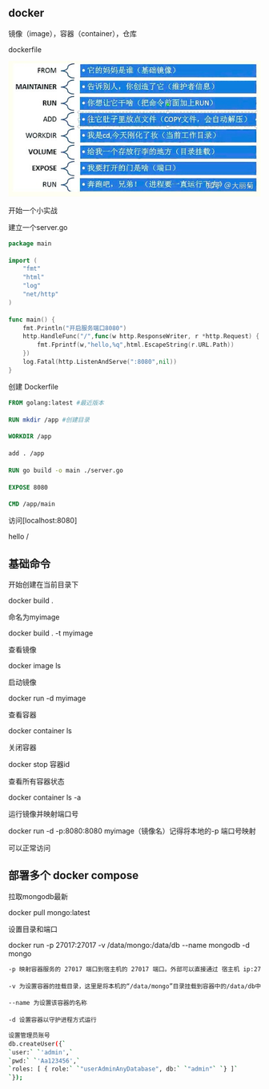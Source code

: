## docker

镜像（image），容器（container），仓库

dockerfile



![](images\docker.jpg)

开始一个小实战

建立一个server.go

```go
package main

import (
	"fmt"
	"html"
	"log"
	"net/http"
)

func main() {
	fmt.Println("开启服务端口8080")
	http.HandleFunc("/",func(w http.ResponseWriter, r *http.Request) {
		fmt.Fprintf(w,"hello,%q",html.EscapeString(r.URL.Path))
	})
	log.Fatal(http.ListenAndServe(":8080",nil))
}
```

创建 Dockerfile

```dockerfile
FROM golang:latest #最近版本

RUN mkdir /app #创建目录

WORKDIR /app

add . /app

RUN go build -o main ./server.go

EXPOSE 8080

CMD /app/main
```

访问[localhost:8080]

hello  /

## 基础命令

开始创建在当前目录下

docker build .

命名为myimage

docker build . -t myimage

查看镜像

docker image ls

启动镜像

docker run -d myimage

查看容器

docker container ls

关闭容器

docker stop 容器id

查看所有容器状态

docker container ls -a

运行镜像并映射端口号

docker run -d -p:8080:8080 myimage（镜像名）记得将本地的-p 端口号映射

可以正常访问

## 部署多个 docker compose





















拉取mongodb最新

docker pull mongo:latest

设置目录和端口

docker run -p 27017:27017 -v /data/mongo:/data/db --name mongodb -d mongo

```bash
-p 映射容器服务的 27017 端口到宿主机的 27017 端口。外部可以直接通过 宿主机 ip:27017 访问到 mongo 的服务

-v 为设置容器的挂载目录，这里是将本机的“/data/mongo”目录挂载到容器中的/data/db中，作为 mongodb 的存储目录

--name 为设置该容器的名称

-d 设置容器以守护进程方式运行
```

```bash
设置管理员账号
db.createUser({`
`user:` `'admin',`
`pwd:` `'Aa123456',`
`roles: [ { role:` `"userAdminAnyDatabase", db:` `"admin"` `} ]`
`});　
```

